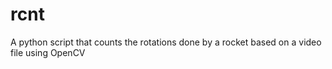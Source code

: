 # rcnt
A python script that counts the rotations done by a rocket based on a video file using OpenCV
